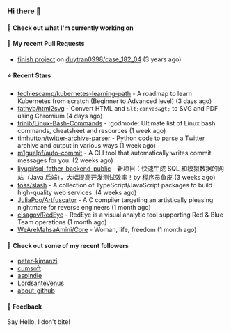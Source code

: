 ### Hi there 👋

#### 👷 Check out what I'm currently working on

#### 🔨 My recent Pull Requests

- [finish project](https://github.com/duytran0998/case_182_04/pull/1) on [duytran0998/case_182_04](https://github.com/duytran0998/case_182_04) (3 years ago)

#### ⭐ Recent Stars

- [techiescamp/kubernetes-learning-path](https://github.com/techiescamp/kubernetes-learning-path) - A roadmap to learn Kubernetes from scratch (Beginner to Advanced level) (3 days ago)
- [fathyb/html2svg](https://github.com/fathyb/html2svg) - Convert HTML and `&lt;canvas&gt;` to SVG and PDF using Chromium (4 days ago)
- [trinib/Linux-Bash-Commands](https://github.com/trinib/Linux-Bash-Commands) - :godmode: Ultimate list of Linux bash commands, cheatsheet and resources (1 week ago)
- [timhutton/twitter-archive-parser](https://github.com/timhutton/twitter-archive-parser) - Python code to parse a Twitter archive and output in various ways (1 week ago)
- [m1guelpf/auto-commit](https://github.com/m1guelpf/auto-commit) - A CLI tool that automatically writes commit messages for you. (2 weeks ago)
- [liyupi/sql-father-backend-public](https://github.com/liyupi/sql-father-backend-public) - 新项目：快速生成 SQL 和模拟数据的网站（Java 后端），大幅提高开发测试效率！by 程序员鱼皮 (3 weeks ago)
- [toss/slash](https://github.com/toss/slash) - A collection of TypeScript/JavaScript packages to build high-quality web services. (4 weeks ago)
- [JuliaPoo/Artfuscator](https://github.com/JuliaPoo/Artfuscator) - A C compiler targeting an artistically pleasing nightmare for reverse engineers (1 month ago)
- [cisagov/RedEye](https://github.com/cisagov/RedEye) - RedEye is a visual analytic tool supporting Red &amp; Blue Team operations (1 month ago)
- [WeAreMahsaAmini/Core](https://github.com/WeAreMahsaAmini/Core) - Woman, life, freedom (1 month ago)

#### 👯 Check out some of my recent followers

- [peter-kimanzi](https://github.com/peter-kimanzi)
- [cumsoft](https://github.com/cumsoft)
- [aspindle](https://github.com/aspindle)
- [LordsanteVenus](https://github.com/LordsanteVenus)
- [about-github](https://github.com/about-github)

#### 💬 Feedback

Say Hello, I don't bite!